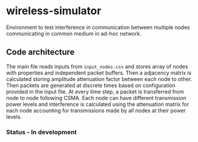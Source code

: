 # wireless-simulator

Environment to test interference in communication between multiple nodes communicating in common medium in ad-hoc network. 

## Code architecture
The main file reads inputs from ```input_nodes.csv``` and stores array of nodes with properties and independent packet buffers. Then a adjacency matrix is calculated storing amplitude attenuation factor between each node to other. Then packets are generated at discrete times based on configuration provided in the input file. At every time step, a packet is transferred from node to node following CSMA. Each node can have different transmission power levels and interference is calculated using the attenuation matrix for each node accounting for transmissions made by all nodes at their power levels.

### Status - In development
